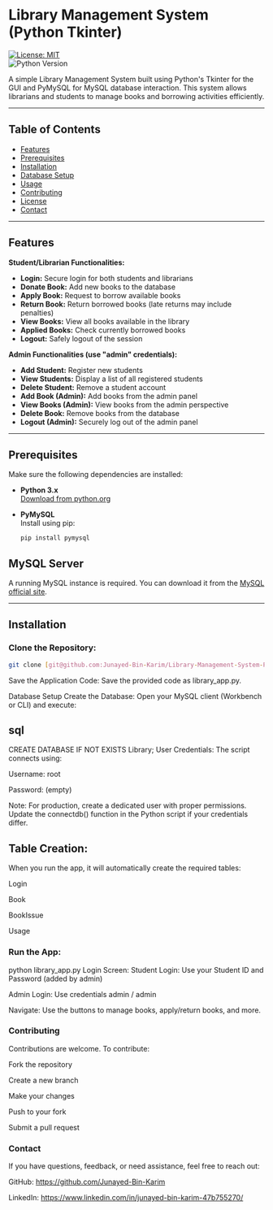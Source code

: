 # Library Management System (Python Tkinter)

[![License: MIT](https://img.shields.io/badge/License-MIT-yellow.svg)](https://opensource.org/licenses/MIT)  
![Python Version](https://img.shields.io/badge/python-3.x-blue.svg)

A simple Library Management System built using Python's Tkinter for the GUI and PyMySQL for MySQL database interaction. This system allows librarians and students to manage books and borrowing activities efficiently.

---

## Table of Contents

- [Features](#features)  
- [Prerequisites](#prerequisites)  
- [Installation](#installation)  
- [Database Setup](#database-setup)  
- [Usage](#usage)  
- [Contributing](#contributing)  
- [License](#license)  
- [Contact](#contact)  

---

## Features

**Student/Librarian Functionalities:**

- **Login:** Secure login for both students and librarians  
- **Donate Book:** Add new books to the database  
- **Apply Book:** Request to borrow available books  
- **Return Book:** Return borrowed books (late returns may include penalties)  
- **View Books:** View all books available in the library  
- **Applied Books:** Check currently borrowed books  
- **Logout:** Safely logout of the session  

**Admin Functionalities (use "admin" credentials):**

- **Add Student:** Register new students  
- **View Students:** Display a list of all registered students  
- **Delete Student:** Remove a student account  
- **Add Book (Admin):** Add books from the admin panel  
- **View Books (Admin):** View books from the admin perspective  
- **Delete Book:** Remove books from the database  
- **Logout (Admin):** Securely log out of the admin panel  

---

## Prerequisites

Make sure the following dependencies are installed:

- **Python 3.x**  
  [Download from python.org](https://www.python.org/downloads/)

- **PyMySQL**  
  Install using pip:  
  ```bash
  pip install pymysql
## MySQL Server

A running MySQL instance is required. You can download it from the [MySQL official site](https://dev.mysql.com/downloads/).

---

## Installation

### Clone the Repository:
```bash
git clone [git@github.com:Junayed-Bin-Karim/Library-Management-System-Python-Tkinter.git]
```
Save the Application Code:
Save the provided code as library_app.py.

Database Setup
Create the Database:
Open your MySQL client (Workbench or CLI) and execute:

## sql

CREATE DATABASE IF NOT EXISTS Library;
User Credentials:
The script connects using:

Username: root

Password: (empty)

Note: For production, create a dedicated user with proper permissions.
Update the connectdb() function in the Python script if your credentials differ.

## Table Creation:
When you run the app, it will automatically create the required tables:

Login

Book

BookIssue

Usage

### Run the App:
python library_app.py
Login Screen:
Student Login: Use your Student ID and Password (added by admin)

Admin Login: Use credentials admin / admin

Navigate:
Use the buttons to manage books, apply/return books, and more.

###   Contributing
Contributions are welcome. To contribute:

Fork the repository

Create a new branch

Make your changes

Push to your fork

Submit a pull request


### Contact
If you have questions, feedback, or need assistance, feel free to reach out:

GitHub: https://github.com/Junayed-Bin-Karim

LinkedIn: https://www.linkedin.com/in/junayed-bin-karim-47b755270/
